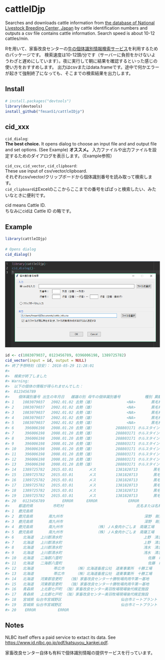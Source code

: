 <!-- README.md is generated from README.Rmd. Please edit that file -->

# cattleIDjp

Searches and downloads cattle information from [the database of National
Livestock Breeding Center, Japan](https://www.id.nlbc.go.jp/) by cattle
identification numbers and outputs a csv file contains cattle
information. Search speed is about 10-12
cattles/min.

Rを用いて、家畜改良センターの[牛の個体識別情報検索サービス](https://www.id.nlbc.go.jp/)を利用するためのパッケージです。
検索速度は10-12頭/分です（サーバーに負担をかけないようわざと遅めにしています）。夜に実行して朝に結果を確認するといった感じの使い方をおすすめします。
出力はcsvまたはdata.frameです。途中で何かエラーが起きて強制終了になっても、そこまでの検索結果を出力します。

## Install

``` r
# install.packages("devtools")
library(devtools)
install_github("fmsan51/cattleIDjp")
```

## cid\_xxx

`cid_dialog`:  
**The best choice.** It opens dialog to choose an input file and and
output file and set options. (See Example) **オススメ。**
入力ファイルや出力ファイルを設定するためのダイアログを表示します。（Example参照）

`cid_csv`, `cid_vector`, `cid_clipboard`:  
These use input of csv/vector/clipboard.  
それぞれcsv/vector/クリップボードから個体識別番号を読み取って検索します。  
`cid_clipboard`はExcelのここからここまでの番号をぱぱっと検索したい、みたいなときに便利です。

cid means Cattle ID.  
ちなみにcidは Cattle ID の略です。

## Example

``` r
library(cattleIDjp)

# Opens dialog
cid_dialog()
```

![Dialog](img_dialog.png)

``` r
id <- c(1083079037, 0123456789, 0396006198, 1389725782)
cid_vector(input = id, output = NULL)
#> 終了予想時刻（目安）： 2018-05-29 11:28:01 
#> 
#>  検索が終了しました
#> Warning: 
#>  以下の個体の情報が得られませんでした： 
#>  0123456789
#>    個体識別番号 出生の年月日   雌雄の別 母牛の個体識別番号           種別 異動内容 異動年月日
#> 1    1083079037   2002.01.02 去勢（雄）               <NA>       黒毛和種     装着 2002.02.25
#> 2    1083079037   2002.01.02 去勢（雄）               <NA>       黒毛和種     転入 2002.10.27
#> 3    1083079037   2002.01.02 去勢（雄）               <NA>       黒毛和種     転出 2004.04.26
#> 4    1083079037   2002.01.02 去勢（雄）               <NA>       黒毛和種     搬入 2004.04.26
#> 5    1083079037   2002.01.02 去勢（雄）               <NA>       黒毛和種     と畜 2004.04.27
#> 6     396006198   2008.01.20 去勢（雄）          288803171 ホルスタイン種     出生 2008.01.20
#> 7     396006198   2008.01.20 去勢（雄）          288803171 ホルスタイン種     転出 2008.01.28
#> 8     396006198   2008.01.20 去勢（雄）          288803171 ホルスタイン種     転入 2008.01.28
#> 9     396006198   2008.01.20 去勢（雄）          288803171 ホルスタイン種     転出 2008.08.10
#> 10    396006198   2008.01.20 去勢（雄）          288803171 ホルスタイン種     転入 2008.08.10
#> 11    396006198   2008.01.20 去勢（雄）          288803171 ホルスタイン種     転出 2009.10.07
#> 12    396006198   2008.01.20 去勢（雄）          288803171 ホルスタイン種     搬入 2009.10.07
#> 13    396006198   2008.01.20 去勢（雄）          288803171 ホルスタイン種     と畜 2009.10.08
#> 14   1389725782   2015.03.01       メス         1381820713       黒毛和種     出生 2015.03.01
#> 15   1389725782   2015.03.01       メス         1381820713       黒毛和種     転出 2015.10.28
#> 16   1389725782   2015.03.01       メス         1381820713       黒毛和種     転入 2015.10.29
#> 17   1389725782   2015.03.01       メス         1381820713       黒毛和種     転出 2016.08.31
#> 18   1389725782   2015.03.01       メス         1381820713       黒毛和種     搬入 2016.08.31
#> 19   1389725782   2015.03.01       メス         1381820713       黒毛和種     と畜 2016.09.01
#> 20   0123456789        ERROR      ERROR              ERROR          ERROR    ERROR      ERROR
#>    都道府県         市町村                                 氏名または名称
#> 1  鹿児島県                                                              
#> 2  鹿児島県       南九州市                                     深野　剛史
#> 3  鹿児島県       南九州市                                     深野　剛史
#> 4  鹿児島県       南九州市               （株）ＪＡ食肉かごしま　南薩工場
#> 5  鹿児島県       南九州市               （株）ＪＡ食肉かごしま　南薩工場
#> 6    北海道   上川郡清水町                                     上野　清志
#> 7    北海道   上川郡清水町                                     上野　清志
#> 8    北海道   上川郡清水町                                     浅水　清志
#> 9    北海道   上川郡清水町                                     浅水　清志
#> 10   北海道   二海郡八雲町                                       佐藤　睦
#> 11   北海道   二海郡八雲町                                       佐藤　睦
#> 12   北海道         帯広市     （株）北海道畜産公社　道東事業所　十勝工場
#> 13   北海道         帯広市     （株）北海道畜産公社　道東事業所　十勝工場
#> 14   北海道   河東郡音更町   （独）家畜改良センター十勝牧場肉用牛第一基地
#> 15   北海道   河東郡音更町   （独）家畜改良センター十勝牧場肉用牛第一基地
#> 16   青森県   上北郡七戸町 （独）家畜改良センター奥羽牧場現場後代検定施設
#> 17   青森県   上北郡七戸町 （独）家畜改良センター奥羽牧場現場後代検定施設
#> 18   宮城県 仙台市宮城野区                           仙台市ミートプラント
#> 19   宮城県 仙台市宮城野区                           仙台市ミートプラント
#> 20    ERROR          ERROR                                          ERROR
```

## Notes

NLBC itself offers a paid service to extact its data. See
<https://www.id.nlbc.go.jp/pdf/katsuyou_kankei.pdf>.

家畜改良センター自体も有料で個体識別情報の提供サービスを行っています。
